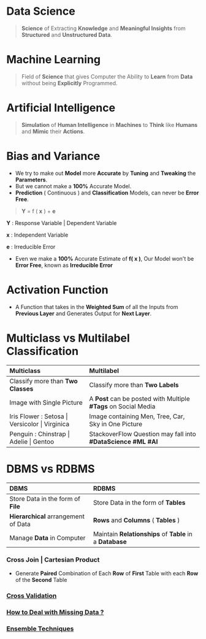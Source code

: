 # Data Science
> **Science** of Extracting **Knowledge** and **Meaningful Insights** from **Structured** and **Unstructured Data**.

# Machine Learning
> Field of **Science** that gives Computer the Ability to **Learn** from **Data** without being **Explicitly** Programmed.

# Artificial Intelligence
> **Simulation** of **Human Intelligence** in **Machines** to **Think** like **Humans** and **Mimic** their **Actions**.


# Bias and Variance
- We try to make out **Model** more **Accurate** by **Tuning** and **Tweaking** the **Parameters**.
- But we cannot make a **100%** Accurate Model.
- **Prediction** ( Continuous ) and **Classification** Models, can never be **Error Free**.

> **Y** = f ( **x** ) + **e**

**Y** : Response Variable | Dependent Variable

**x** : Independent Variable

**e** : Irreducible Error

- Even we make a **100%** Accurate Estimate of **f( x )**, Our Model won't be **Error Free**, known as **Irreducible Error**

# Activation Function
- A Function that takes in the **Weighted Sum** of all the Inputs from **Previous Layer** and Generates Output for **Next Layer**.

# Multiclass vs Multilabel Classification

| Multiclass | Multilabel |
| :--- | :--- |
| Classify more than **Two Classes** | Classify more than **Two Labels** |
| Image with Single Picture | A **Post** can be posted with Multiple **#Tags** on Social Media  |
| Iris Flower : Setosa \| Versicolor \| Virginica | Image containing Men, Tree, Car, Sky in One Picture |
| Penguin : Chinstrap \| Adelie \| Gentoo | StackoverFlow Question may fall into **#DataScience #ML #AI** |

# DBMS vs RDBMS

| DBMS | RDBMS |
| :--- | :---  |
| Store Data in the form of **File** | Store Data in the form of **Tables** |
| **Hierarchical** arrangement of Data | **Rows** and **Columns** ( **Tables** ) |
| Manage **Data** in Computer | Maintain **Relationships** of **Table** in a **Database** |

### Cross Join | Cartesian Product
- Generate **Paired** Combination of Each **Row** of **First** Table with each **Row** of the **Second** Table

### [Cross Validation](https://github.com/KIRANKUMAR7296/Library/blob/main/Data%20Science/Cross%20Validation.md)

### [How to Deal with Missing Data ?](https://github.com/KIRANKUMAR7296/Library/blob/main/Data%20Science/Missing%20Data.md)

### [Ensemble Techniques](https://github.com/KIRANKUMAR7296/Library/blob/main/Data%20Science/Supervised%20Learning/Ensemble%20Techniques.md)
